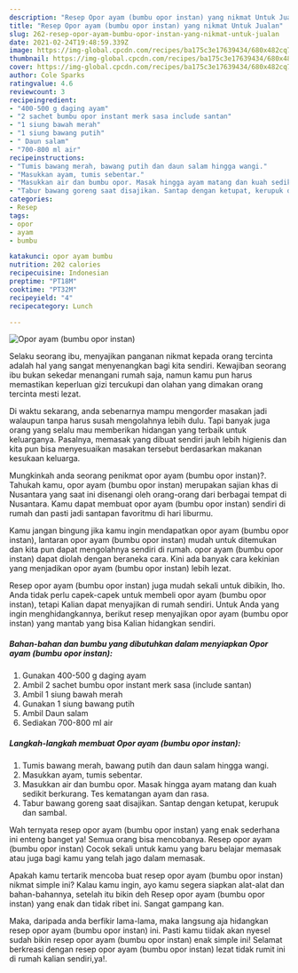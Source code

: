 ```yaml
---
description: "Resep Opor ayam (bumbu opor instan) yang nikmat Untuk Jualan"
title: "Resep Opor ayam (bumbu opor instan) yang nikmat Untuk Jualan"
slug: 262-resep-opor-ayam-bumbu-opor-instan-yang-nikmat-untuk-jualan
date: 2021-02-24T19:48:59.339Z
image: https://img-global.cpcdn.com/recipes/ba175c3e17639434/680x482cq70/opor-ayam-bumbu-opor-instan-foto-resep-utama.jpg
thumbnail: https://img-global.cpcdn.com/recipes/ba175c3e17639434/680x482cq70/opor-ayam-bumbu-opor-instan-foto-resep-utama.jpg
cover: https://img-global.cpcdn.com/recipes/ba175c3e17639434/680x482cq70/opor-ayam-bumbu-opor-instan-foto-resep-utama.jpg
author: Cole Sparks
ratingvalue: 4.6
reviewcount: 3
recipeingredient:
- "400-500 g daging ayam"
- "2 sachet bumbu opor instant merk sasa include santan"
- "1 siung bawah merah"
- "1 siung bawang putih"
- " Daun salam"
- "700-800 ml air"
recipeinstructions:
- "Tumis bawang merah, bawang putih dan daun salam hingga wangi."
- "Masukkan ayam, tumis sebentar."
- "Masukkan air dan bumbu opor. Masak hingga ayam matang dan kuah sedikit berkurang. Tes kematangan ayam dan rasa."
- "Tabur bawang goreng saat disajikan. Santap dengan ketupat, kerupuk dan sambal."
categories:
- Resep
tags:
- opor
- ayam
- bumbu

katakunci: opor ayam bumbu 
nutrition: 202 calories
recipecuisine: Indonesian
preptime: "PT18M"
cooktime: "PT32M"
recipeyield: "4"
recipecategory: Lunch

---
```



![Opor ayam (bumbu opor instan)](https://img-global.cpcdn.com/recipes/ba175c3e17639434/680x482cq70/opor-ayam-bumbu-opor-instan-foto-resep-utama.jpg)

Selaku seorang ibu, menyajikan panganan nikmat kepada orang tercinta adalah hal yang sangat menyenangkan bagi kita sendiri. Kewajiban seorang ibu bukan sekedar menangani rumah saja, namun kamu pun harus memastikan keperluan gizi tercukupi dan olahan yang dimakan orang tercinta mesti lezat.

Di waktu  sekarang, anda sebenarnya mampu mengorder masakan jadi walaupun tanpa harus susah mengolahnya lebih dulu. Tapi banyak juga orang yang selalu mau memberikan hidangan yang terbaik untuk keluarganya. Pasalnya, memasak yang dibuat sendiri jauh lebih higienis dan kita pun bisa menyesuaikan masakan tersebut berdasarkan makanan kesukaan keluarga. 



Mungkinkah anda seorang penikmat opor ayam (bumbu opor instan)?. Tahukah kamu, opor ayam (bumbu opor instan) merupakan sajian khas di Nusantara yang saat ini disenangi oleh orang-orang dari berbagai tempat di Nusantara. Kamu dapat membuat opor ayam (bumbu opor instan) sendiri di rumah dan pasti jadi santapan favoritmu di hari liburmu.

Kamu jangan bingung jika kamu ingin mendapatkan opor ayam (bumbu opor instan), lantaran opor ayam (bumbu opor instan) mudah untuk ditemukan dan kita pun dapat mengolahnya sendiri di rumah. opor ayam (bumbu opor instan) dapat diolah dengan beraneka cara. Kini ada banyak cara kekinian yang menjadikan opor ayam (bumbu opor instan) lebih lezat.

Resep opor ayam (bumbu opor instan) juga mudah sekali untuk dibikin, lho. Anda tidak perlu capek-capek untuk membeli opor ayam (bumbu opor instan), tetapi Kalian dapat menyajikan di rumah sendiri. Untuk Anda yang ingin menghidangkannya, berikut resep menyajikan opor ayam (bumbu opor instan) yang mantab yang bisa Kalian hidangkan sendiri.

<!--inarticleads1-->

##### Bahan-bahan dan bumbu yang dibutuhkan dalam menyiapkan Opor ayam (bumbu opor instan):

1. Gunakan 400-500 g daging ayam
1. Ambil 2 sachet bumbu opor instant merk sasa (include santan)
1. Ambil 1 siung bawah merah
1. Gunakan 1 siung bawang putih
1. Ambil  Daun salam
1. Sediakan 700-800 ml air




<!--inarticleads2-->

##### Langkah-langkah membuat Opor ayam (bumbu opor instan):

1. Tumis bawang merah, bawang putih dan daun salam hingga wangi.
1. Masukkan ayam, tumis sebentar.
1. Masukkan air dan bumbu opor. Masak hingga ayam matang dan kuah sedikit berkurang. Tes kematangan ayam dan rasa.
1. Tabur bawang goreng saat disajikan. Santap dengan ketupat, kerupuk dan sambal.




Wah ternyata resep opor ayam (bumbu opor instan) yang enak sederhana ini enteng banget ya! Semua orang bisa mencobanya. Resep opor ayam (bumbu opor instan) Cocok sekali untuk kamu yang baru belajar memasak atau juga bagi kamu yang telah jago dalam memasak.

Apakah kamu tertarik mencoba buat resep opor ayam (bumbu opor instan) nikmat simple ini? Kalau kamu ingin, ayo kamu segera siapkan alat-alat dan bahan-bahannya, setelah itu bikin deh Resep opor ayam (bumbu opor instan) yang enak dan tidak ribet ini. Sangat gampang kan. 

Maka, daripada anda berfikir lama-lama, maka langsung aja hidangkan resep opor ayam (bumbu opor instan) ini. Pasti kamu tiidak akan nyesel sudah bikin resep opor ayam (bumbu opor instan) enak simple ini! Selamat berkreasi dengan resep opor ayam (bumbu opor instan) lezat tidak rumit ini di rumah kalian sendiri,ya!.


